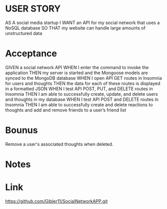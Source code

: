 # USER STORY
AS A social media startup
I WANT an API for my social network that uses a NoSQL database
SO THAT my website can handle large amounts of unstructured data

# Acceptance 
GIVEN a social network API
WHEN I enter the command to invoke the application
THEN my server is started and the Mongoose models are synced to the MongoDB database
WHEN I open API GET routes in Insomnia for users and thoughts
THEN the data for each of these routes is displayed in a formatted JSON
WHEN I test API POST, PUT, and DELETE routes in Insomnia
THEN I am able to successfully create, update, and delete users and thoughts in my database
WHEN I test API POST and DELETE routes in Insomnia
THEN I am able to successfully create and delete reactions to thoughts and add and remove friends to a user’s friend list

# Bounus 
 Remove a user's associated thoughts when deleted.

 # Notes
 

# Link 
https://github.com/Gibler11/SocialNetworkAPP.git